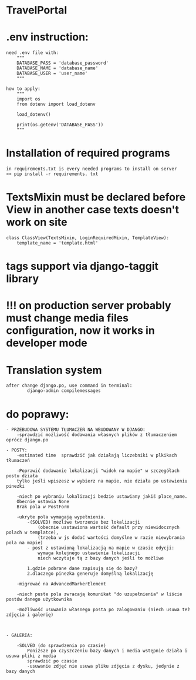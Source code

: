 # TravelPortal

# .env instruction:

    need .env file with:
        """
        DATABASE_PASS = 'database_password'
        DATABASE_NAME = 'database_name'
        DATABASE_USER = 'user_name'
        """

    how to apply:
        """
        import os
        from dotenv import load_dotenv
        
        load_dotenv()
        
        print(os.getenv('DATABASE_PASS'))
        """

# Installation of required programs
    in requirements.txt is every needed programs to install on server
    >> pip install -r requirements. txt 

# TextsMixin must be declared before View in another case texts doesn't work on site
    class ClassView(TextsMixin, LoginRequiredMixin, TemplateView):
        template_name = 'template.html'

# tags support via django-taggit library

# !!! on production server probably must change media files configuration, now it works in developer mode

# Translation system
    after change django.po, use command in terminal:
            django-admin compilemessages

# do poprawy:

    - PRZEBUDOWA SYSTEMU TŁUMACZEŃ NA WBUDOWANY W DJANGO:
        -sprawdzić możliwość dodawania własnych plików z tłumaczeniem oprócz django.po

    - POSTY:
        -estimated time  sprawdzić jak działają liczebniki w plkikach tłumaczeń

        -Poprawić dodawanie lokalizacji "widok na mapie" w szczegółach postu działa 
        tylko jeśli wpiszesz w wybierz na mapie, nie działa po ustawieniu pinezki

        -niech po wybraniu lokalizacji bedzie ustawiany jakiś place_name. 
        Obecnie ustawia None
        Brak pola w PostForm
    
        -ukryte pola wymagają wypełnienia.
            -(SOLVED) możliwe tworzenie bez lokalizacji 
                (obecnie usstawiona wartość default przy niewidocznych polach w templatce),
                (trzeba w js dodać wartości domyślne w razie niewybrania pola na mapie)
            - post z ustawioną lokalizacją na mapie w czasie edycji:
                wymaga kolejnego ustawienia lokalizacji
                niech wczytuje tą z bazy danych jeśli to możliwe

            1.gdzie pobrane dane zapisują się do bazy?
            2.dlaczego pinezka generuje domyślną lokalizację

        -migrować na AdvancedMarkerElement
 
        -niech puste pola zwracają komunikat "do uzupełnienia" w liście postów danego użytkownika
        
        -możliwość usuwania własnego posta po zalogowaniu (niech usuwa też zdjęcia i galerię)
        
        

    - GALERIA:

        -SOLVED (do sprawdzenia po czasie)
            Poniższe po czyszczeniu bazy danych i media wstępnie działa i usuwa pliki z media
            sprawdzić po czasie
            -usuwanie zdjęć nie usuwa pliku zdjęcia z dysku, jedynie z bazy danych
